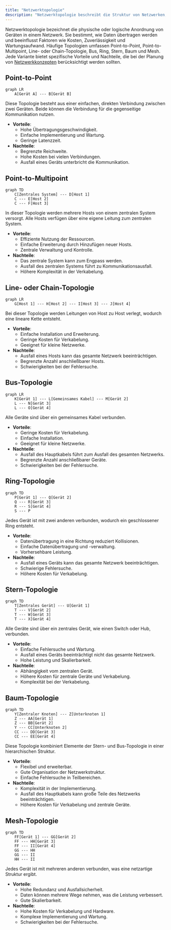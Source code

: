 ```yaml
---
title: "Netzwerktopologie"
description: "Netzwerktopologie beschreibt die Struktur von Netzwerken, wie Point-to-Point, Bus, Stern, Ring und Mesh. Jede Topologie hat Vor- und Nachteile hinsichtlich Kosten, Ausfallsicherheit und Wartung."
---
```


Netzwerktopologie bezeichnet die physische oder logische Anordnung von Geräten in einem Netzwerk. Sie bestimmt, wie Daten übertragen werden und beeinflusst Faktoren wie Kosten, Zuverlässigkeit und Wartungsaufwand. Häufige Topologien umfassen Point-to-Point, Point-to-Multipoint, Line- oder Chain-Topologie, Bus, Ring, Stern, Baum und Mesh. Jede Variante bietet spezifische Vorteile und Nachteile, die bei der Planung von [Netzwerkkonzepten](/open-fidup/lerninhalte/netzwerkkonzepte) berücksichtigt werden sollten.

## Point-to-Point

```mermaid
graph LR
    A[Gerät A] --- B[Gerät B]
```

Diese Topologie besteht aus einer einfachen, direkten Verbindung zwischen zwei Geräten. Beide können die Verbindung für die gegenseitige Kommunikation nutzen.

- **Vorteile**:
  - Hohe Übertragungsgeschwindigkeit.
  - Einfache Implementierung und Wartung.
  - Geringe Latenzzeit.
- **Nachteile**:
  - Begrenzte Reichweite.
  - Hohe Kosten bei vielen Verbindungen.
  - Ausfall eines Geräts unterbricht die Kommunikation.

## Point-to-Multipoint

```mermaid
graph TD
    C[Zentrales System] --- D[Host 1]
    C --- E[Host 2]
    C --- F[Host 3]
```

In dieser Topologie werden mehrere Hosts von einem zentralen System versorgt. Alle Hosts verfügen über eine eigene Leitung zum zentralen System.

- **Vorteile**:
  - Effiziente Nutzung der Ressourcen.
  - Einfache Erweiterung durch Hinzufügen neuer Hosts.
  - Zentrale Verwaltung und Kontrolle.
- **Nachteile**:
  - Das zentrale System kann zum Engpass werden.
  - Ausfall des zentralen Systems führt zu Kommunikationsausfall.
  - Höhere Komplexität in der Verkabelung.

## Line- oder Chain-Topologie

```mermaid
graph LR
    G[Host 1] --- H[Host 2] --- I[Host 3] --- J[Host 4]
```

Bei dieser Topologie werden Leitungen von Host zu Host verlegt, wodurch eine lineare Kette entsteht.

- **Vorteile**:
  - Einfache Installation und Erweiterung.
  - Geringe Kosten für Verkabelung.
  - Geeignet für kleine Netzwerke.
- **Nachteile**:
  - Ausfall eines Hosts kann das gesamte Netzwerk beeinträchtigen.
  - Begrenzte Anzahl anschließbarer Hosts.
  - Schwierigkeiten bei der Fehlersuche.

## Bus-Topologie

```mermaid
graph LR
    K[Gerät 1] --- L[Gemeinsames Kabel] --- M[Gerät 2]
    L --- N[Gerät 3]
    L --- O[Gerät 4]
```

Alle Geräte sind über ein gemeinsames Kabel verbunden.

- **Vorteile**:
  - Geringe Kosten für Verkabelung.
  - Einfache Installation.
  - Geeignet für kleine Netzwerke.
- **Nachteile**:
  - Ausfall des Hauptkabels führt zum Ausfall des gesamten Netzwerks.
  - Begrenzte Anzahl anschließbarer Geräte.
  - Schwierigkeiten bei der Fehlersuche.

## Ring-Topologie

```mermaid
graph TD
    P[Gerät 1] --- Q[Gerät 2]
    Q --- R[Gerät 3]
    R --- S[Gerät 4]
    S --- P
```

Jedes Gerät ist mit zwei anderen verbunden, wodurch ein geschlossener Ring entsteht.

- **Vorteile**:
  - Datenübertragung in eine Richtung reduziert Kollisionen.
  - Einfache Datenübertragung und -verwaltung.
  - Vorhersehbare Leistung.
- **Nachteile**:
  - Ausfall eines Geräts kann das gesamte Netzwerk beeinträchtigen.
  - Schwierige Fehlersuche.
  - Höhere Kosten für Verkabelung.

## Stern-Topologie

```mermaid
graph TD
    T[Zentrales Gerät] --- U[Gerät 1]
    T --- V[Gerät 2]
    T --- W[Gerät 3]
    T --- X[Gerät 4]
```

Alle Geräte sind über ein zentrales Gerät, wie einen Switch oder Hub, verbunden.

- **Vorteile**:
  - Einfache Fehlersuche und Wartung.
  - Ausfall eines Geräts beeinträchtigt nicht das gesamte Netzwerk.
  - Hohe Leistung und Skalierbarkeit.
- **Nachteile**:
  - Abhängigkeit vom zentralen Gerät.
  - Höhere Kosten für zentrale Geräte und Verkabelung.
  - Komplexität bei der Verkabelung.

## Baum-Topologie

```mermaid
graph TD
    Y[Zentraler Knoten] --- Z[Unterknoten 1]
    Z --- AA[Gerät 1]
    Z --- BB[Gerät 2]
    Y --- CC[Unterknoten 2]
    CC --- DD[Gerät 3]
    CC --- EE[Gerät 4]
```

Diese Topologie kombiniert Elemente der Stern- und Bus-Topologie in einer hierarchischen Struktur.

- **Vorteile**:
  - Flexibel und erweiterbar.
  - Gute Organisation der Netzwerkstruktur.
  - Einfache Fehlersuche in Teilbereichen.
- **Nachteile**:
  - Komplexität in der Implementierung.
  - Ausfall des Hauptkabels kann große Teile des Netzwerks beeinträchtigen.
  - Höhere Kosten für Verkabelung und zentrale Geräte.

## Mesh-Topologie

```mermaid
graph TD
    FF[Gerät 1] --- GG[Gerät 2]
    FF --- HH[Gerät 3]
    FF --- II[Gerät 4]
    GG --- HH
    GG --- II
    HH --- II
```

Jedes Gerät ist mit mehreren anderen verbunden, was eine netzartige Struktur ergibt.

- **Vorteile**:
  - Hohe Redundanz und Ausfallsicherheit.
  - Daten können mehrere Wege nehmen, was die Leistung verbessert.
  - Gute Skalierbarkeit.
- **Nachteile**:
  - Hohe Kosten für Verkabelung und Hardware.
  - Komplexe Implementierung und Wartung.
  - Schwierigkeiten bei der Fehlersuche.